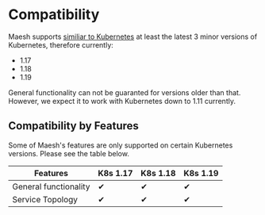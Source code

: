 # Compatibility

Maesh supports [similiar to Kubernetes](https://kubernetes.io/docs/setup/release/version-skew-policy/#supported-versions) at least the latest 3 minor versions of Kubernetes, therefore currently:

* 1.17
* 1.18
* 1.19

General functionality can not be guaranted for versions older than that. However, we expect it to work with Kubernetes down to 1.11 currently.

## Compatibility by Features

Some of Maesh's features are only supported on certain Kubernetes versions. Please see the table below.

 | Features              | K8s 1.17 | K8s 1.18 | K8s 1.19 |
 |-----------------------|----------|----------|----------|
 | General functionality | ✔        | ✔        | ✔        |
 | Service Topology      | ✔        | ✔        | ✔        |
